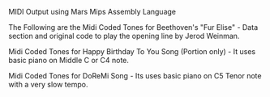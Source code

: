 MIDI Output using Mars Mips Assembly Language

The Following are the Midi Coded Tones for Beethoven's "Fur Elise"  -  Data section and original code to play the opening line by Jerod Weinman.

Midi Coded Tones for Happy Birthday To You Song (Portion only) - It uses basic piano on Middle C or C4 note.

Midi Coded Tones for DoReMi Song - Its uses basic piano on C5 Tenor note with a very slow tempo.
